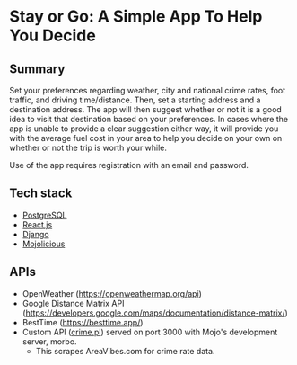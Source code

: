 # Stay or Go: A Simple App To Help You Decide

## Summary
Set your preferences regarding weather, city and national crime rates, foot traffic, and driving time/distance. Then, set a starting address and a destination address. The app will then suggest whether or not it is a good idea to visit that destination based on your preferences. In cases where the app is unable to provide a clear suggestion either way, it will provide you with the average fuel cost in your area to help you decide on your own on whether or not the trip is worth your while.

Use of the app requires registration with an email and password.

## Tech stack
- [PostgreSQL](https://github.com/topics/postgresql)
- [React.js](https://github.com/topics/react)
- [Django](https://github.com/topics/django)
- [Mojolicious](https://github.com/mojolicious/)

## APIs
- OpenWeather (https://openweathermap.org/api)
- Google Distance Matrix API (https://developers.google.com/maps/documentation/distance-matrix/)
- BestTime (https://besttime.app/)
- Custom API ([crime.pl](https://github.com/w0bbit/crime)) served on port 3000 with Mojo's development server, morbo.
  - This scrapes AreaVibes.com for crime rate data.